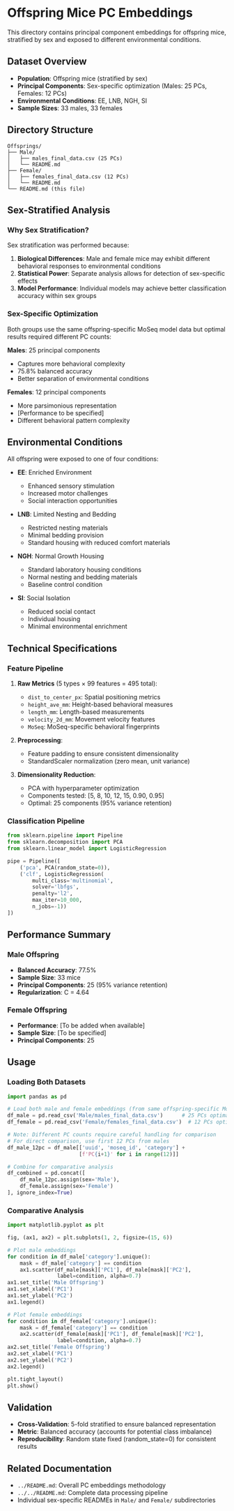 # Offspring Mice PC Embeddings

This directory contains principal component embeddings for offspring mice, stratified by sex and exposed to different environmental conditions.

## Dataset Overview

- **Population**: Offspring mice (stratified by sex)
- **Principal Components**: Sex-specific optimization (Males: 25 PCs, Females: 12 PCs)
- **Environmental Conditions**: EE, LNB, NGH, SI
- **Sample Sizes**: 33 males, 33 females

## Directory Structure

```
Offsprings/
├── Male/
│   ├── males_final_data.csv (25 PCs)
│   └── README.md
├── Female/
│   ├── females_final_data.csv (12 PCs)
│   └── README.md
└── README.md (this file)
```

## Sex-Stratified Analysis

### Why Sex Stratification?
Sex stratification was performed because:
1. **Biological Differences**: Male and female mice may exhibit different behavioral responses to environmental conditions
2. **Statistical Power**: Separate analysis allows for detection of sex-specific effects
3. **Model Performance**: Individual models may achieve better classification accuracy within sex groups

### Sex-Specific Optimization
Both groups use the same offspring-specific MoSeq model data but optimal results required different PC counts:

**Males**: 25 principal components
- Captures more behavioral complexity
- 75.8% balanced accuracy
- Better separation of environmental conditions

**Females**: 12 principal components  
- More parsimonious representation
- [Performance to be specified]
- Different behavioral pattern complexity

## Environmental Conditions

All offspring were exposed to one of four conditions:

- **EE**: Enriched Environment
  - Enhanced sensory stimulation
  - Increased motor challenges
  - Social interaction opportunities

- **LNB**: Limited Nesting and Bedding
  - Restricted nesting materials
  - Minimal bedding provision
  - Standard housing with reduced comfort materials

- **NGH**: Normal Growth Housing
  - Standard laboratory housing conditions
  - Normal nesting and bedding materials
  - Baseline control condition

- **SI**: Social Isolation
  - Reduced social contact
  - Individual housing
  - Minimal environmental enrichment

## Technical Specifications

### Feature Pipeline
1. **Raw Metrics** (5 types × 99 features = 495 total):
   - `dist_to_center_px`: Spatial positioning metrics
   - `height_ave_mm`: Height-based behavioral measures
   - `length_mm`: Length-based measurements
   - `velocity_2d_mm`: Movement velocity features
   - `MoSeq`: MoSeq-specific behavioral fingerprints

2. **Preprocessing**:
   - Feature padding to ensure consistent dimensionality
   - StandardScaler normalization (zero mean, unit variance)

3. **Dimensionality Reduction**:
   - PCA with hyperparameter optimization
   - Components tested: [5, 8, 10, 12, 15, 0.90, 0.95]
   - Optimal: 25 components (95% variance retention)

### Classification Pipeline
```python
from sklearn.pipeline import Pipeline
from sklearn.decomposition import PCA
from sklearn.linear_model import LogisticRegression

pipe = Pipeline([
    ('pca', PCA(random_state=0)),
    ('clf', LogisticRegression(
        multi_class='multinomial',
        solver='lbfgs',
        penalty='l2',
        max_iter=10_000,
        n_jobs=-1))
])
```

## Performance Summary

### Male Offspring
- **Balanced Accuracy**: 77.5%
- **Sample Size**: 33 mice
- **Principal Components**: 25 (95% variance retention)
- **Regularization**: C = 4.64

### Female Offspring
- **Performance**: [To be added when available]
- **Sample Size**: [To be specified]
- **Principal Components**: 25

## Usage

### Loading Both Datasets
```python
import pandas as pd

# Load both male and female embeddings (from same offspring-specific MoSeq model)
df_male = pd.read_csv('Male/males_final_data.csv')      # 25 PCs optimal
df_female = pd.read_csv('Female/females_final_data.csv')  # 12 PCs optimal

# Note: Different PC counts require careful handling for comparison
# For direct comparison, use first 12 PCs from males
df_male_12pc = df_male[['uuid', 'moseq_id', 'category'] + 
                       [f'PC{i+1}' for i in range(12)]]

# Combine for comparative analysis
df_combined = pd.concat([
    df_male_12pc.assign(sex='Male'),
    df_female.assign(sex='Female')
], ignore_index=True)
```

### Comparative Analysis
```python
import matplotlib.pyplot as plt

fig, (ax1, ax2) = plt.subplots(1, 2, figsize=(15, 6))

# Plot male embeddings
for condition in df_male['category'].unique():
    mask = df_male['category'] == condition
    ax1.scatter(df_male[mask]['PC1'], df_male[mask]['PC2'], 
                label=condition, alpha=0.7)
ax1.set_title('Male Offspring')
ax1.set_xlabel('PC1')
ax1.set_ylabel('PC2')
ax1.legend()

# Plot female embeddings
for condition in df_female['category'].unique():
    mask = df_female['category'] == condition
    ax2.scatter(df_female[mask]['PC1'], df_female[mask]['PC2'], 
                label=condition, alpha=0.7)
ax2.set_title('Female Offspring')
ax2.set_xlabel('PC1')
ax2.set_ylabel('PC2')
ax2.legend()

plt.tight_layout()
plt.show()
```

## Validation

- **Cross-Validation**: 5-fold stratified to ensure balanced representation
- **Metric**: Balanced accuracy (accounts for potential class imbalance)
- **Reproducibility**: Random state fixed (random_state=0) for consistent results

## Related Documentation

- `../README.md`: Overall PC embeddings methodology
- `../../README.md`: Complete data processing pipeline
- Individual sex-specific READMEs in `Male/` and `Female/` subdirectories